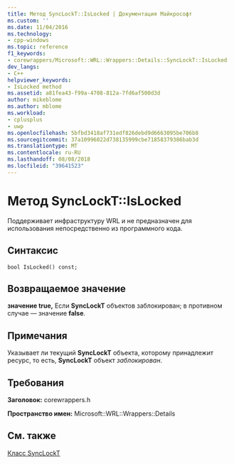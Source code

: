 ```yaml
---
title: Метод SyncLockT::IsLocked | Документация Майкрософт
ms.custom: ''
ms.date: 11/04/2016
ms.technology:
- cpp-windows
ms.topic: reference
f1_keywords:
- corewrappers/Microsoft::WRL::Wrappers::Details::SyncLockT::IsLocked
dev_langs:
- C++
helpviewer_keywords:
- IsLocked method
ms.assetid: a81fea43-f99a-4708-812a-7fd6af500d3d
author: mikeblome
ms.author: mblome
ms.workload:
- cplusplus
- uwp
ms.openlocfilehash: 5bfbd3418af731edf826debd9d6663095be706b8
ms.sourcegitcommit: 37a10996022d738135999cbe71858379386bab3d
ms.translationtype: MT
ms.contentlocale: ru-RU
ms.lasthandoff: 08/08/2018
ms.locfileid: "39641523"
---
```

# <a name="synclocktislocked-method"></a>Метод SyncLockT::IsLocked
Поддерживает инфраструктуру WRL и не предназначен для использования непосредственно из программного кода.  
  
## <a name="syntax"></a>Синтаксис  
  
```  
bool IsLocked() const;  
```  
  
## <a name="return-value"></a>Возвращаемое значение  
 **значение true,** Если **SyncLockT** объектов заблокирован; в противном случае — значение **false**.  
  
## <a name="remarks"></a>Примечания  
 Указывает ли текущий **SyncLockT** объекта, которому принадлежит ресурс, то есть, **SyncLockT** объект *заблокирован*.  
  
## <a name="requirements"></a>Требования  
 **Заголовок:** corewrappers.h  
  
 **Пространство имен:** Microsoft::WRL::Wrappers::Details  
  
## <a name="see-also"></a>См. также  
 [Класс SyncLockT](../windows/synclockt-class.md)